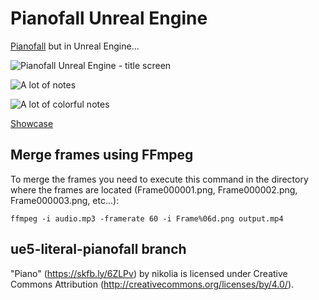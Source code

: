 # Pianofall Unreal Engine

[Pianofall](https://github.com/ste-art/Pianofall) but in Unreal Engine...

![Pianofall Unreal Engine - title screen](https://github.com/Nadwey/pianofall-unreal-engine/assets/81181783/b60998cc-6fd7-4cb8-8ae7-3932132751cf)

![A lot of notes](https://github.com/Nadwey/pianofall-unreal-engine/assets/81181783/c5c791cc-4c02-4e68-a0fb-e73df1e3e715)

![A lot of colorful notes](https://github.com/Nadwey/pianofall-unreal-engine/assets/81181783/578b6f71-f076-4434-9f36-e9153cd856f3)

[Showcase](https://www.youtube.com/watch?v=H7Ljd3_qltU)

## Merge frames using FFmpeg

To merge the frames you need to execute this command in the directory where the frames are located (Frame000001.png, Frame000002.png, Frame000003.png, etc...):

```batch
ffmpeg -i audio.mp3 -framerate 60 -i Frame%06d.png output.mp4
```
## ue5-literal-pianofall branch

"Piano" (https://skfb.ly/6ZLPv) by nikolia is licensed under Creative Commons Attribution (http://creativecommons.org/licenses/by/4.0/).
